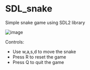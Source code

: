 # SDL_snake
Simple snake game using SDL2 library

![image](https://github.com/mrBume/SDL_snake/assets/75701488/38fef710-ee8f-4ff3-8409-3590edc46eea)

Controls:
- Use w,a,s,d to move the snake
- Press R to reset the game
- Press Q to quit the game
